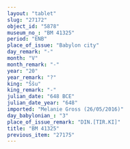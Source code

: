 ```yaml
---
layout: "tablet"
slug: "27172"
object_id: "5878"
museum_no_: "BM 41325"
period: "ENB"
place_of_issue: "Babylon city"
day_remark: "-"
month: "V"
month_remark: "-"
year: "20"
year_remark: "?"
king: "Ššu"
king_remark: "-"
julian_date: "648 BCE"
julian_date_year: "648"
imported: "Melanie Gross (26/05/2016)"
day_babylonian_: "3"
place_of_issue_remark: "DIN.[TIR.KI]"
title: "BM 41325"
previous_item: "27175"
---
```

